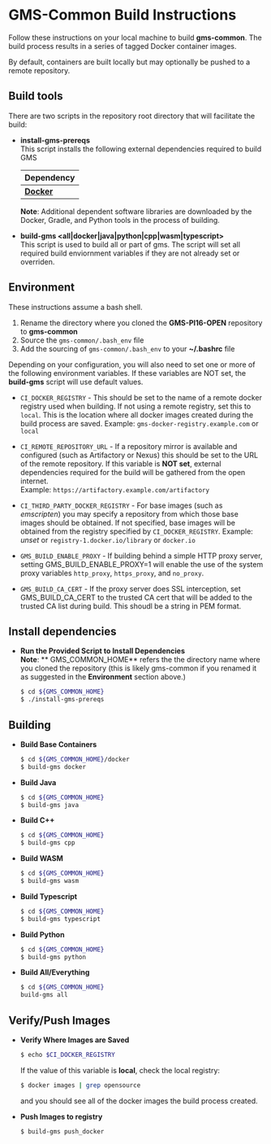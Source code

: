 # GMS-Common Build Instructions

Follow these instructions on your local machine to build **gms-common**.
The build process results in a series of tagged Docker container images.

By default, containers are built locally but may optionally be pushed
to a remote repository.

## Build tools

There are two scripts in the repository root directory that will
facilitate the build:

* **install-gms-prereqs**<BR>
  This script installs the following external dependencies required
  to build GMS

  | Dependency                              |
  |:----------------------------------------|
  | [**Docker**](https://www.docker.com)    |

  **Note**: Additional dependent software libraries are downloaded by the
  Docker, Gradle, and Python tools in the process of building.

* **build-gms <all|docker|java|python|cpp|wasm|typescript>**<BR>
  This script is used to build all or part of gms.  The script will set all
  required build enviornment variables if they are not already set or overriden.

## Environment

These instructions assume a bash shell.

1. Rename the directory where you cloned the **GMS-PI16-OPEN** repository
   to **gms-common**
2. Source the `gms-common/.bash_env` file
3. Add the sourcing of `gms-common/.bash_env` to your **~/.bashrc** file

Depending on your configuration, you will also need to set one or more
of the following environment variables.  If these variables are NOT set,
the **build-gms** script will use default values.

* `CI_DOCKER_REGISTRY` - This should be set to the name of a remote docker registry used when
  building.  If not using a remote registry, set this to `local`.  This
  is the location where all docker images created during the build process
  are saved. Example: `gms-docker-registry.example.com` or `local`

* `CI_REMOTE_REPOSITORY_URL` - If a repository mirror is available and configured (such as
  Artifactory or Nexus) this should be set to the URL of the remote
  repository. If this variable is **NOT set**, external dependencies
  required for the build will be gathered from the open internet.<br>
  Example: `https://artifactory.example.com/artifactory`

* `CI_THIRD_PARTY_DOCKER_REGISTRY` - For base images (such as *emscripten*) you
  may specify a repository from which those base images should be
  obtained. If not specified, base images will be obtained from
  the registry specified by `CI_DOCKER_REGISTRY`.
  Example: *unset* or `registry-1.docker.io/library` or `docker.io`

* `GMS_BUILD_ENABLE_PROXY` - If building behind a simple HTTP proxy server, setting GMS_BUILD_ENABLE_PROXY=1
  will enable the use of the system proxy variables `http_proxy`,
  `https_proxy`, and `no_proxy`.

* `GMS_BUILD_CA_CERT` - If the proxy server does SSL interception, set GMS_BUILD_CA_CERT
  to the trusted CA cert that will be added to the trusted CA list during build. This
  shoudl be a string in PEM format.


## Install dependencies
* **Run the Provided Script to Install Dependencies**<br>
  **Note**:  ** GMS_COMMON_HOME** refers the the directory name where
  you cloned the repository (this is likely gms-common if you renamed
  it as suggested in the **Environment** section above.)

  ```bash
  $ cd ${GMS_COMMON_HOME}
  $ ./install-gms-prereqs
  ```

## Building

* **Build Base Containers**
  ```bash
  $ cd ${GMS_COMMON_HOME}/docker
  $ build-gms docker
  ```

* **Build Java**
  ```bash
  $ cd ${GMS_COMMON_HOME}
  $ build-gms java
  ```

* **Build C++**
  ```bash
  $ cd ${GMS_COMMON_HOME}
  $ build-gms cpp
  ```

* **Build WASM**
  ```bash
  $ cd ${GMS_COMMON_HOME}
  $ build-gms wasm
  ```

* **Build Typescript**
  ```bash
  $ cd ${GMS_COMMON_HOME}
  $ build-gms typescript
  ```

* **Build Python**
  ```bash
  $ cd ${GMS_COMMON_HOME}
  $ build-gms python
  ```

* **Build All/Everything**
  ```bash
  $ cd ${GMS_COMMON_HOME}
  build-gms all
  ```
## Verify/Push Images
* **Verify Where Images are Saved**
  ```bash
  $ echo $CI_DOCKER_REGISTRY
  ```
  If the value of this variable is **local**, check the local registry:
  ```bash
  $ docker images | grep opensource
  ```
  and you should see all of the docker images the build process created.

* **Push Images to registry**
  ```bash
  $ build-gms push_docker
  ```
